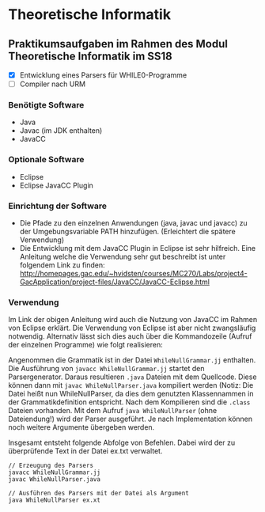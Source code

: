 # Theoretische Informatik
## Praktikumsaufgaben im Rahmen des Modul Theoretische Informatik im SS18

- [x] Entwicklung eines Parsers für WHILE0-Programme
- [ ] Compiler nach URM

### Benötigte Software
- Java
- Javac (im JDK enthalten)
- JavaCC
### Optionale Software
- Eclipse
- Eclipse JavaCC Plugin

### Einrichtung der Software
- Die Pfade zu den einzelnen Anwendungen (java, javac und javacc) zu der Umgebungsvariable PATH hinzufügen. (Erleichtert die spätere Verwendung)
- Die Entwicklung mit dem JavaCC Plugin in Eclipse ist sehr hilfreich. Eine Anleitung welche die Verwendung sehr gut beschreibt ist unter folgendem Link zu finden: http://homepages.gac.edu/~hvidsten/courses/MC270/Labs/project4-GacApplication/project-files/JavaCC/JavaCC-Eclipse.html

### Verwendung
Im Link der obigen Anleitung wird auch die Nutzung von JavaCC im Rahmen von Eclipse erklärt.
Die Verwendung von Eclipse ist aber nicht zwangsläufig notwendig. Alternativ lässt sich dies auch über die Kommandozeile (Aufruf der einzelnen Programme) wie folgt realisieren:

Angenommen die Grammatik ist in der Datei `WhileNullGrammar.jj` enthalten. Die Ausführung von `javacc WhileNullGrammar.jj` startet den Parsergenerator. Daraus resultieren `.java` Dateien mit dem Quellcode. Diese können dann mit `javac WhileNullParser.java` kompiliert werden (Notiz: Die Datei heißt nun WhileNullParser, da dies dem genutzten Klassennammen in der Grammatikdefinition entspricht. Nach dem Kompilieren sind die `.class` Dateien vorhanden. Mit dem Aufruf `java WhileNullParser` (ohne Dateiendung!) wird der Parser ausgeführt. Je nach Implementation können noch weitere Argumente übergeben werden.

Insgesamt entsteht folgende Abfolge von Befehlen.
Dabei wird der zu überprüfende Text in der Datei ex.txt verwaltet.
```
// Erzeugung des Parsers
javacc WhileNullGrammar.jj
javac WhileNullParser.java

// Ausführen des Parsers mit der Datei als Argument
java WhileNullParser ex.xt
```
